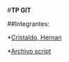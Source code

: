 #__TP GIT__

##Integrantes:

*[Cristaldo, Hernan](https://github.com/hernancristaldo/TP1-GIT/blob/branchHernan/hernan_cristaldo.md)


*[Archivo script](https://github.com/hernancristaldo/TP1-GIT/blob/feature_prueba/script.js)




